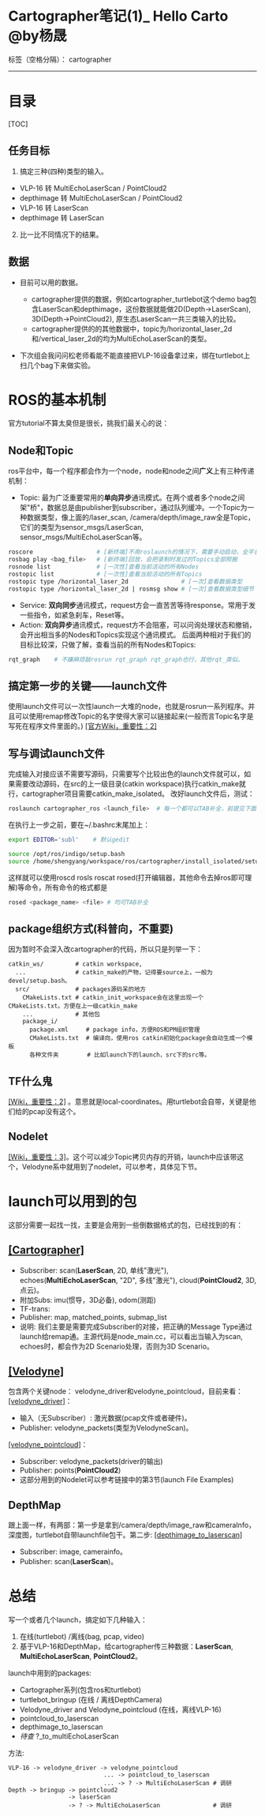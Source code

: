 # Cartographer笔记(1)_ Hello Carto @by杨晟
标签（空格分隔）： cartographer

---
# 目录
[TOC]

## 任务目标
1. 搞定三种(四种)类型的输入。
  - VLP-16 转 MultiEchoLaserScan / PointCloud2
  - depthimage 转 MultiEchoLaserScan / PointCloud2
  - VLP-16 转 LaserScan
  - depthimage 转 LaserScan

2. 比一比不同情况下的结果。

## 数据
- 目前可以用的数据。
  - cartographer提供的数据，例如cartographer_turtlebot这个demo bag包含LaserScan和depthimage，这份数据就能做2D(Depth->LaserScan), 3D(Depth->PointCloud2), 原生态LaserScan一共三类输入的比较。
  - cartographer提供的的其他数据中，topic为/horizontal_laser_2d和/vertical_laser_2d的均为MultiEchoLaserScan的类型。

- 下次组会我问问松老师看能不能直接把VLP-16设备拿过来，绑在turtlebot上扫几个bag下来做实验。

# ROS的基本机制
官方tutorial不算太臭但是很长，挑我们最关心的说：
## Node和Topic
ros平台中，每一个程序都会作为一个node，node和node之间**广义**上有三种传递机制：
- Topic: 最为广泛重要常用的**单向异步**通讯模式。在两个或者多个node之间架"桥"，数据总是由publisher到subscriber，通过队列缓冲。一个Topic为一种数据类型，像上面的/laser_scan, /camera/depth/image_raw全是Topic，它们的类型为sensor_msgs/LaserScan, sensor_msgs/MultiEchoLaserScan等。
```bash
roscore                  # [新终端]不用roslaunch的情况下，需要手动启动，全平台唯一
rosbag play <bag_file>   # [新终端]回放，会把录制时发过的Topics全部照搬
rosnode list             # [一次性]查看当前活动的所有Nodes
rostopic list            # [一次性]查看当前活动的所有Topics
rostopic type /horizontal_laser_2d               # [一次]查看数据类型
rostopic type /horizontal_laser_2d | rosmsg show # [一次]查看数据类型细节
```
- Service: **双向同步**通讯模式，request方会一直苦苦等待response。常用于发一些指令，如紧急刹车，Reset等。
- Action: **双向异步**通讯模式，request方不会阻塞，可以问询处理状态和撤销，会开出相当多的Nodes和Topics实现这个通讯模式。
后面两种相对于我们的目标比较深，只做了解，查看当前的所有Nodes和Topics:
```bash
rqt_graph    # 不嫌麻烦敲rosrun rqt_graph rqt_graph也行，其他rqt_类似。
```

## 搞定第一步的关键——launch文件
使用launch文件可以一次性launch一大堆的node，也就是rosrun一系列程序。并且可以使用remap修改Topic的名字使得大家可以链接起来(一般而言Topic名字是写死在程序文件里面的。)
[[官方Wiki，重要性：2]](http://wiki.ros.org/roslaunch)

## 写与调试launch文件
完成输入对接应该不需要写源码，只需要写个比较出色的launch文件就可以，如果需要改动源码，在src的上一级目录(catkin workspace)执行catkin_make就行，cartographer项目需要catkin_make_isolated。
改好launch文件后，测试：
```bash
roslaunch cartographer_ros <launch_file>  # 每一个都可以TAB补全，前提见下面。
```
在执行上一步之前，要在~/.bashrc末尾加上：
```bash
export EDITOR='subl'    # 默认gedit

source /opt/ros/indigo/setup.bash
source /home/shengyang/workspace/ros/cartographer/install_isolated/setup.bash
```
这样就可以使用roscd rosls roscat rosed(打开编辑器，其他命令去掉ros即可理解)等命令，所有命令的格式都是
```bash
rosed <package_name> <file> # 均可TAB补全
```

## package组织方式(科普向，不重要)
因为暂时不会深入改cartographer的代码，所以只是列举一下：
```text
catkin_ws/         # catkin workspace, 
  ...              # catkin_make的产物，记得要source上，一般为devel/setup.bash。
  src/             # packages源码呆的地方
    CMakeLists.txt # catkin_init_workspace会在这里出现一个CMakeLists.txt。方便在上一级catkin_make
    ...            # 其他包
    package_i/
      package.xml     # package info，方便ROS和PM组织管理
      CMakeLists.txt  # 编译向，使用ros catkin初始化package会自动生成一个模板      
      各种文件夹        # 比如launch下的launch，src下的src等。
```

## TF什么鬼
[[Wiki，重要性：2]](https://wiki.ros.org/tf) 。意思就是local-coordinates。用turtlebot会自带，关键是他们给的pcap没有这个。

## Nodelet
[[Wiki，重要性：3]](https://wiki.ros.org/nodelet)。这个可以减少Topic拷贝内存的开销，launch中应该带这个，Velodyne系中就用到了nodelet，可以参考，具体见下节。

# launch可以用到的包
这部分需要一起找一找，主要是会用到一些倒数据格式的包，已经找到的有：
## [[Cartographer]](https://google-cartographer-ros.readthedocs.io/en/latest/ros_api.html)
  - Subscriber: scan(**LaserScan**, 2D, 单线"激光"), echoes(**MultiEchoLaserScan**, "2D", 多线"激光"), cloud(**PointCloud2**, 3D, 点云)。
  - 附加Subs: imu(惯导，3D必备), odom(测距)
  - TF-trans: 
  - Publisher: map, matched_points, submap_list
  - 说明: 我们主要是需要完成Subscriber的对接，把正确的Message Type通过launch给remap通。主源代码是node_main.cc，可以看出当输入为scan, echoes时，都会作为2D Scenario处理，否则为3D Scenario。

## [[Velodyne]](http://wiki.ros.org/velodyne)
包含两个关键node： velodyne_driver和velodyne_pointcloud，目前来看：
[[velodyne_driver]](http://wiki.ros.org/velodyne_driver)：
 - 输入（无Subscriber）: 激光数据(pcap文件或者硬件)。
 - Publisher: velodyne_packets(类型为VelodyneScan)。

[[velodyne_pointcloud]](http://wiki.ros.org/velodyne_pointcloud)：
 - Subscriber: velodyne_packets(driver的输出)
 - Publisher: points(**PointCloud2**)
 - 这部分用到的Nodelet可以参考链接中的第3节(launch File Examples)

## DepthMap
跟上面一样，有两部：第一步是拿到/camera/depth/image_raw和cameraInfo，深度图，turtlebot自带launchfile包干。第二步:
[[depthimage_to_laserscan]](http://wiki.ros.org/depthimage_to_laserscan)
 - Subscriber: image, camerainfo。
 - Publisher: scan(**LaserScan**)。

# 总结
写一个或者几个launch，搞定如下几种输入：
1. 在线(turtlebot) /离线(bag, pcap, video)
2. 基于VLP-16和DepthMap，给cartographer传三种数据：**LaserScan**, **MultiEchoLaserScan**, **PointCloud2**。

launch中用到的packages:
- Cartographer系列(包含ros和turtlebot)
- turtlebot_bringup (在线 / 离线DepthCamera)
- Velodyne_driver and Velodyne_pointcloud (在线，离线VLP-16)
- pointcloud_to_laserscan
- depthimage_to_laserscan
- *待查*  ?_to_multiEchoLaserScan

方法:
```text
VLP-16 -> velodyne_driver -> velodyne_pointcloud
                           ... -> pointcloud_to_laserscan
                           ... -> ? -> MultiEchoLaserScan # 调研
Depth -> bringup -> pointcloud2
                 -> laserScan
                 -> ? -> MultiEchoLaserScan               # 调研
```




